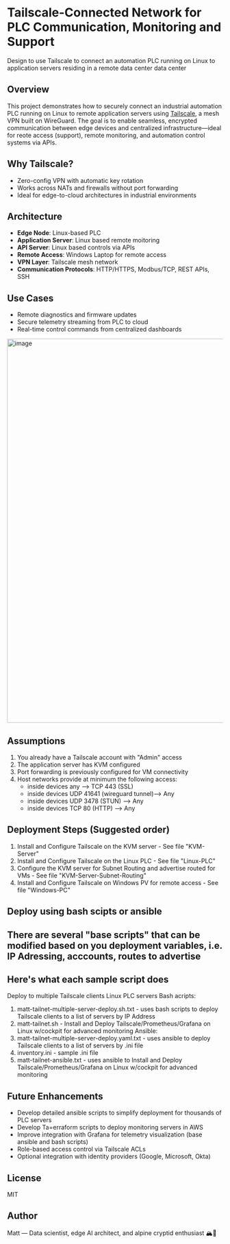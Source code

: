 # Tailscale-Connected Network for PLC Communication, Monitoring and Support 
Design to use Tailscale to connect an automation PLC running on Linux to application servers residing in a remote data center data center

## Overview
This project demonstrates how to securely connect an industrial automation PLC running on Linux to remote application servers using [Tailscale](https://tailscale.com/), a mesh VPN built on WireGuard. The goal is to enable seamless, encrypted communication between edge devices and centralized infrastructure—ideal for reote access (support), remote monitoring, and automation control systems via APIs.

## Why Tailscale?
- Zero-config VPN with automatic key rotation
- Works across NATs and firewalls without port forwarding
- Ideal for edge-to-cloud architectures in industrial environments

## Architecture
- **Edge Node**: Linux-based PLC
- **Application Server**: Linux based remote moitoring
- **API Server**: Linux based controls via APIs
- **Remote Access**: Windows Laptop for remote access
- **VPN Layer**: Tailscale mesh network
- **Communication Protocols**: HTTP/HTTPS, Modbus/TCP, REST APIs, SSH

## Use Cases
- Remote diagnostics and firmware updates
- Secure telemetry streaming from PLC to cloud
- Real-time control commands from centralized dashboards

<img width="2007" height="897" alt="image" src="https://github.com/user-attachments/assets/7254cad8-fdb8-4270-8193-af14b1fd7526" />

## Assumptions
1) You already have a Tailscale account with "Admin" access
2) The application server has KVM configured
3) Port forwarding is previously configured for VM connectivity
4) Host networks provide at minimum the following access:
   - inside devices any --> TCP 443 (SSL)
   - inside devices UDP 41641 (wireguard tunnel)--> Any
   - inside devices UDP 3478 (STUN) --> Any
   - inside devices TCP 80 (HTTP) --> Any

## Deployment Steps (Suggested order)
1) Install and Configure Tailscale on the KVM server - See file "KVM-Server" 
2) Install and Configure Tailscale on the Linux PLC - See file "Linux-PLC" 
3) Configure the KVM server for Subnet Routing and advertise routed for VMs - See file "KVM-Server-Subnet-Routing" 
4) Install and Configure Tailscale on Windows PV for remote access - See file "Windows-PC"

## Deploy using bash scipts or ansible
## There are several "base scripts" that can be modified based on you deployment variables, i.e. IP Adressing, acccounts, routes to advertise
## Here's what each sample script does
Deploy to multiple Tailscale clients Linux PLC servers 
Bash acripts:
1) matt-tailnet-multiple-server-deploy.sh.txt - uses bash scripts to deploy Tailscale clients to a list of servers by IP Address
2) matt-tailnet.sh - Install and Deploy Tailscale/Prometheus/Grafana on Linux w/cockpit for advanced monitoring
Ansible:
1) matt-tailnet-multiple-server-deploy.yaml.txt - uses ansible to deploy Tailscale clients to a list of servers by .ini file
2) inventory.ini - sample .ini file
3) matt-tailnet-ansible.txt - uses ansible to Install and Deploy Tailscale/Prometheus/Grafana on Linux w/cockpit for advanced monitoring
 
## Future Enhancements
- Develop detailed ansible scripts to simplify deployment for thousands of PLC servers
- Develop Ta=erraform scripts to deploy monitoring servers in AWS
- Improve integration with Grafana for telemetry visualization (base ansible and bash scripts)
- Role-based access control via Tailscale ACLs
- Optional integration with identity providers (Google, Microsoft, Okta)

## License
MIT

## Author
Matt — Data scientist, edge AI architect, and alpine cryptid enthusiast 🏔️👣
